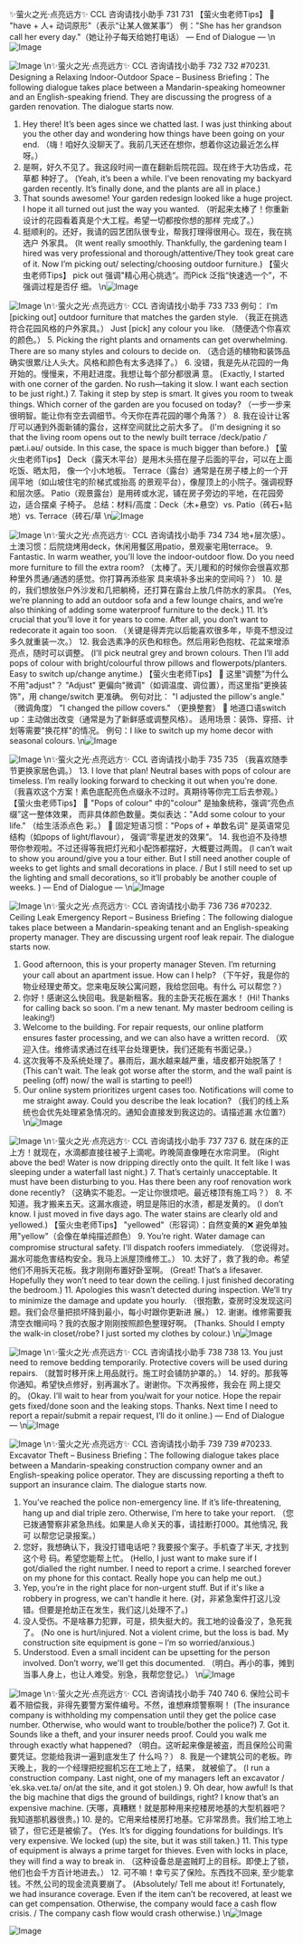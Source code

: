 ✨萤火之光·点亮远方✨
CCL 咨询请找小助手
731
731
【萤火虫老师Tips】

"have + 人+ 动词原形"（表示“让某人做某事”）
例："She has her grandson call her every day."（她让孙子每天给她打电话）
— End of Dialogue —
\n![Image](images/page731_image1.jpeg)

![Image](images/page731_image2.jpeg)
\n✨萤火之光·点亮远方✨
CCL 咨询请找小助手
732
732
#70231. Designing a Relaxing Indoor-Outdoor Space –
Business
Briefing：The following dialogue takes place between a Mandarin-speaking homeowner
and an English-speaking friend. They are discussing the progress of a garden renovation.
The dialogue starts now.
1. Hey there! It’s been ages since we chatted last. I was just thinking about you the
other day and wondering how things have been going on your end.
（嗨！咱好久没聊天了。我前几天还在想你，想着你这边最近怎么样呀。）
2. 是啊，好久不见了。我这段时间一直在翻新后院花园。现在终于大功告成，花草都
种好了。
(Yeah, it’s been a while. I’ve been renovating my backyard garden recently. It’s finally
done, and the plants are all in place.)
3. That sounds awesome! Your garden redesign looked like a huge project. I hope it all
turned out just the way you wanted.
（听起来太棒了！你重新设计的花园看着真是个大工程。希望一切都按你想的那样
完成了。）
4. 挺顺利的。还好，我请的园艺团队很专业，帮我打理得很用心。现在，我在挑选户
外家具。
(It went really smoothly. Thankfully, the gardening team I hired was very professional and
thorough/attentive/They took great care of it. Now I’m picking out/ selecting/choosing
outdoor furniture.)
【萤火虫老师Tips】
pick out 强调"精心用心挑选“。而Pick 泛指“快速选一个”，不强调过程是否仔
细。
\n![Image](images/page732_image1.jpeg)

![Image](images/page732_image2.jpeg)
\n✨萤火之光·点亮远方✨
CCL 咨询请找小助手
733
733
例句：
I’m [picking out] outdoor furniture that matches the garden style.
（我正在挑选符合花园风格的户外家具。）
Just [pick] any colour you like.
（随便选个你喜欢的颜色。）
5. Picking the right plants and ornaments can get overwhelming. There are so many
styles and colours to decide on.
（选合适的植物和装饰品确实很累/让人头大。风格和颜色有太多选择了。）
6. 没错，我是先从花园的一角开始的。慢慢来，不用赶进度。我想让每个部分都很满
意。
(Exactly, I started with one corner of the garden. No rush—taking it slow. I want each
section to be just right.)
7. Taking it step by step is smart. It gives you room to tweak things. Which corner of
the garden are you focused on today?
（一步一步来很明智。能让你有空去调细节。今天你在弄花园的哪个角落？）
8. 我在设计让客厅可以通到外面新铺的露台，这样空间就比之前大多了。
(I'm designing it so that the living room opens out to the newly built terrace /deck/patio /ˈ
pæt.i.əʊ/ outside. In this case, the space is much bigger than before.)
【萤火虫老师Tips】
Deck（露天木平台）是用木头搭在屋子后面的平台，可以在上面吃饭、晒太阳，
像一个小木地板。
Terrace（露台）通常是在房子楼上的一个开阔平地（如山坡住宅的阶梯式或抬高
的景观平台），像屋顶上的小院子。强调视野和层次感。
Patio（观景露台）是用砖或水泥，铺在房子旁边的平地，在花园旁边，适合摆桌
子椅子。
总结：材料/高度：Deck（木+悬空）vs. Patio（砖石+贴地）vs. Terrace（砖石/草
\n![Image](images/page733_image1.jpeg)

![Image](images/page733_image2.jpeg)
\n✨萤火之光·点亮远方✨
CCL 咨询请找小助手
734
734
地+层次感）。
土澳习惯：后院烧烤用deck，休闲用餐区用patio，景观豪宅用terrace。
9. Fantastic. In warm weather, you’ll love the indoor-outdoor flow. Do you need more
furniture to fill the extra room?
（太棒了。天儿暖和的时候你会很喜欢那种里外贯通/通透的感觉。你打算再添些家
具来填补多出来的空间吗？）
10. 是的，我们想放张户外沙发和几把躺椅，还打算在露台上放几件防水的家具。
(Yes, we’re planning to add an outdoor sofa and a few lounge chairs, and we’re also
thinking of adding some waterproof furniture to the deck.)
11. It’s crucial that you’ll love it for years to come. After all, you don’t want to
redecorate it again too soon.
（关键是得弄完以后能喜欢很多年，毕竟不想没过多久就重装一次。）
12. 我会选素净的灰色和棕色。然后用彩色抱枕、花盆来增添亮点，随时可以调整。
(I’ll pick neutral grey and brown colours. Then I’ll add pops of colour with
bright/colourful throw pillows and flowerpots/planters. Easy to switch up/change
anytime.)
【萤火虫老师Tips】

这里“调整”为什么不用"adjust"？
"Adjust" 更偏向"微调"（如调温度、调位置），而这里指"更换装饰"，用
change/switch 更准确。
例句对比：
"I adjusted the pillow's angle." （微调角度）
"I changed the pillow covers." （更换整套）

地道口语switch up：主动做出改变（通常是为了新鲜感或调整风格）。
适用场景：装饰、穿搭、计划等需要"换花样"的情况。
例句：I like to switch up my home decor with seasonal colours.
\n![Image](images/page734_image1.jpeg)

![Image](images/page734_image2.jpeg)
\n✨萤火之光·点亮远方✨
CCL 咨询请找小助手
735
735
（我喜欢随季节更换家居色调。）
13. I love that plan! Neutral bases with pops of colour are timeless. I’m really looking
forward to checking it out when you’re done.
（我喜欢这个方案！素色底配亮色点缀永不过时。真期待等你完工后去参观。）
【萤火虫老师Tips】

"Pops of colour" 中的"colour" 是抽象统称，强调“亮色点缀”这一整体效果，
而非具体颜色数量。类似表达："Add some colour to your life." （给生活添点色
彩。）

固定短语习惯："Pops of + 单数名词" 是英语常见结构（如pops of light/flavour），
强调“零星迸发的效果”。
14. 我也迫不及待想带你参观啦。不过还得等我把灯光和小配饰都摆好，大概要过两周。
(I can’t wait to show you around/give you a tour either. But I still need another couple of
weeks to get lights and small decorations in place. / But I still need to set up the lighting
and small decorations, so it’ll probably be another couple of weeks. )
— End of Dialogue —
\n![Image](images/page735_image1.jpeg)

![Image](images/page735_image2.jpeg)
\n✨萤火之光·点亮远方✨
CCL 咨询请找小助手
736
736
#70232. Ceiling Leak Emergency Report – Business
Briefing：The following dialogue takes place between a Mandarin-speaking tenant and
an English-speaking property manager. They are discussing urgent roof leak repair. The
dialogue starts now.
1. Good afternoon, this is your property manager Steven. I’m returning your call about
an apartment issue. How can I help?
（下午好，我是你的物业经理史蒂文。您来电反映公寓问题，我给您回电。有什么
可以帮您？）
2. 你好！感谢这么快回电。我是新租客。我的主卧天花板在漏水！
(Hi! Thanks for calling back so soon. I'm a new tenant. My master bedroom ceiling is
leaking!)
3. Welcome to the building. For repair requests, our online platform ensures faster
processing, and we can also have a written record.
（欢迎入住。维修请求通过在线平台处理更快，我们还能有书面记录。）
4. 这次我等不及系统处理了。暴雨后，漏水越来越严重，墙皮都开始脱落了！
(This can’t wait. The leak got worse after the storm, and the wall paint is peeling (off)
now/ the wall is starting to peel!)
5. Our online system prioritizes urgent cases too. Notifications will come to me straight
away. Could you describe the leak location?
（我们的线上系统也会优先处理紧急情况的。通知会直接发到我这边的。请描述漏
水位置?）
\n![Image](images/page736_image1.jpeg)

![Image](images/page736_image2.jpeg)
\n✨萤火之光·点亮远方✨
CCL 咨询请找小助手
737
737
6. 就在床的正上方！就现在，水滴都直接往被子上滴呢。昨晚简直像睡在水帘洞里。
(Right above the bed! Water is now dripping directly onto the quilt. It felt like I was
sleeping under a waterfall last night.)
7. That’s certainly unacceptable. It must have been disturbing to you. Has there been
any roof renovation work done recently?
（这确实不能忍。一定让你很烦吧。最近楼顶有施工吗？）
8. 不知道。我才搬来五天。这漏水痕迹，明显是陈旧的水渍，都是发黄的。
(I don’t know. I just moved in five days ago. The water stains are clearly old and
yellowed.)
【萤火虫老师Tips】
"yellowed"（形容词）：自然变黄的❌
避免单独用"yellow"（会像在单纯描述颜色）
9. You’re right. Water damage can compromise structural safety. I'll dispatch roofers
immediately.
（您说得对。漏水可能危害结构安全。我马上派屋顶维修工。）
10. 太好了，救了我的命。希望他们不用拆天花板。我才刚刚布置好卧室啊。
(Great! That’s a lifesaver. Hopefully they won’t need to tear down the ceiling. I just
finished decorating the bedroom.)
11. Apologies this wasn’t detected during inspection. We’ll try to minimize the damage
and update you hourly.
（很抱歉，查房时没发现这问题。我们会尽量把损坏降到最小，每小时跟你更新进
展。）
12. 谢谢。维修需要我清空衣帽间吗？我的衣服才刚刚按照颜色整理好啊。
(Thanks. Should I empty the walk-in closet/robe? I just sorted my clothes by colour.)
\n![Image](images/page737_image1.jpeg)

![Image](images/page737_image2.jpeg)
\n✨萤火之光·点亮远方✨
CCL 咨询请找小助手
738
738
13. You just need to remove bedding temporarily. Protective covers will be used during
repairs.
（就暂时移开床上用品就行。施工时会铺防护罩的。）
14. 好的。那我等你通知。希望快点修好，别再漏水了。谢谢你。下次再报修，我会在
网上提交的。
(Okay. I’ll wait to hear from you/wait for your notice. Hope the repair gets fixed/done
soon and the leaking stops. Thanks. Next time I need to report a repair/submit a repair
request, I’ll do it online.)
— End of Dialogue —
\n![Image](images/page738_image1.jpeg)

![Image](images/page738_image2.jpeg)
\n✨萤火之光·点亮远方✨
CCL 咨询请找小助手
739
739
#70233. Excavator Theft – Business
Briefing：The following dialogue takes place between a Mandarin-speaking construction
company owner and an English-speaking police operator. They are discussing reporting
a theft to support an insurance claim. The dialogue starts now.
1. You’ve reached the police non-emergency line. If it’s life-threatening, hang up and
dial triple zero. Otherwise, I’m here to take your report.
（您已拨通警察非紧急热线。如果是人命关天的事，请挂断打000。其他情况, 我可
以帮您记录报案。）
2. 您好，我想确认下，我没打错电话吧？我要报个案子。手机查了半天, 才找到这个号
码。希望您能帮上忙。
(Hello, I just want to make sure if I got/dialled the right number. I need to report a crime. I
searched forever on my phone for this contact. Really hope you can help me out.)
3. Yep, you’re in the right place for non-urgent stuff. But if it's like a robbery in
progress, we can't handle it here.
(对，非紧急案件打这儿没错。但要是抢劫正在发生，我们这儿处理不了。)
4. 没人受伤。不是啥暴力犯罪，可是，损失挺大的。我工地的设备没了，急死我了。
(No one is hurt/injured. Not a violent crime, but the loss is bad. My construction site
equipment is gone – I’m so worried/anxious.)
5. Understood. Even a small incident can be upsetting for the person involved. Don’t
worry, we'll get this documented.
（明白。再小的事，摊到当事人身上，也让人难受。别急，我帮您登记。）
\n![Image](images/page739_image1.jpeg)

![Image](images/page739_image2.jpeg)
\n✨萤火之光·点亮远方✨
CCL 咨询请找小助手
740
740
6. 保险公司卡着不赔偿我，非得先要警方案件编号。不然，谁想麻烦警察啊！
(The insurance company is withholding my compensation until they get the police case
number. Otherwise, who would want to trouble/bother the police?)
7. Got it. Sounds like a theft, and your insurer needs proof. Could you walk me through
exactly what happened?
（明白。这听起来像是被盗，而且保险公司需要凭证。您能给我讲一遍到底发生了
什么吗？）
8. 我是一个建筑公司的老板。昨天晚上，我的一个经理把挖掘机忘在工地上了，结果，
就被偷了。
(I run a construction company. Last night, one of my managers left an excavator
/ˈek.skə.veɪ.tə/ on/at the site, and it got stolen.)
9. Oh dear, how awful! Is that the big machine that digs the ground of buildings, right?
I know that’s an expensive machine.
(天哪，真糟糕！就是那种用来挖楼房地基的大型机器吧？我知道那机器很贵。)
10. 是的。它用来给楼房打地基。它非常昂贵。我们给工地上锁了，但它还是被偷了。
(Yes. It’s for digging foundations for buildings. It’s very expensive. We locked (up) the
site, but it was still taken.)
11. This type of equipment is always a prime target for thieves. Even with locks in place,
they will find a way to break in.
（这种设备总是盗贼盯上的目标。即使上了锁，他们也会千方百计地进去。）
12. 可不嘛！幸亏买了保险。东西找不回来, 至少能拿钱。不然,公司的现金流真要崩了。
(Absolutely/ Tell me about it! Fortunately, we had insurance coverage. Even if the item
can’t be recovered, at least we can get compensation. Otherwise, the company would face
a cash flow crisis. / The company cash flow would crash otherwise.)
\n![Image](images/page740_image1.jpeg)

![Image](images/page740_image2.jpeg)